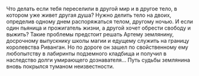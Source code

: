 <!--2025-08-09 14:44:57--><!--pdate:2021-08-15T00:00:00+00:00-->
Что делать если тебя переселили в другой мир и в другое тело, в котором уже живет другая душа? Нужно делить тело на двоих, определив одному днем распоряжаться телом, другому ночью. И если один пьяница и прожигатель жизни, а другой хочет обрести свободу и выжить? Такие проблемы предстоит решать Артему землянину, досрочному выпускнику школы магии и едущему служить на границу королевства Риванган. Но по дороге он зашел по свойственному ему любопытству в лабиринты подземного кладбища и получил в наследство долги умирающего дознавателя… Путь судьбы землянина вновь покрылся туманом неизвестности.